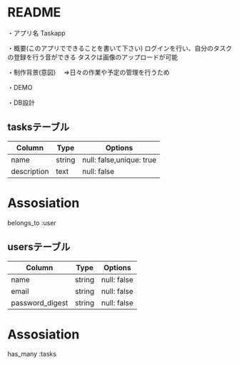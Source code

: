 # README

・アプリ名
 Taskapp

・概要(このアプリでできることを書いて下さい)
 ログインを行い、自分のタスクの登録を行う音ができる
 タスクは画像のアップロードが可能

・制作背景(意図)
　⇒日々の作業や予定の管理を行うため

・DEMO


・DB設計
 ## tasksテーブル
 
|Column|Type|Options|
|------|----|-------|
|name|string|null: false,unique: true|
|description|text|null: false|

# Assosiation
belongs_to :user

## usersテーブル

|Column|Type|Options|
|------|----|-------|
|name|string|null: false|
|email|string|null: false|
|password_digest|string|null: false|

# Assosiation
has_many :tasks